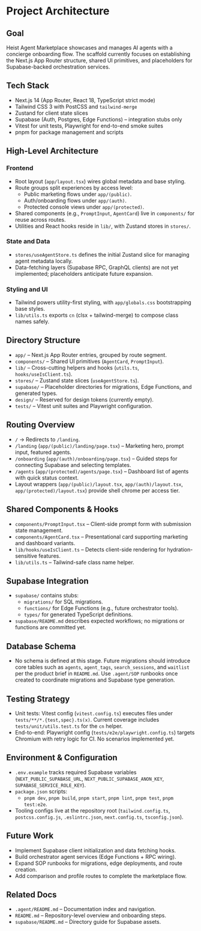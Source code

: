# Project Architecture

## Goal
Heist Agent Marketplace showcases and manages AI agents with a concierge onboarding flow. The scaffold currently focuses on establishing the Next.js App Router structure, shared UI primitives, and placeholders for Supabase-backed orchestration services.

## Tech Stack
- Next.js 14 (App Router, React 18, TypeScript strict mode)
- Tailwind CSS 3 with PostCSS and `tailwind-merge`
- Zustand for client state slices
- Supabase (Auth, Postgres, Edge Functions) – integration stubs only
- Vitest for unit tests, Playwright for end-to-end smoke suites
- pnpm for package management and scripts

## High-Level Architecture
### Frontend
- Root layout (`app/layout.tsx`) wires global metadata and base styling.
- Route groups split experiences by access level:
  - Public marketing flows under `app/(public)`.
  - Auth/onboarding flows under `app/(auth)`.
  - Protected console views under `app/(protected)`.
- Shared components (e.g., `PromptInput`, `AgentCard`) live in `components/` for reuse across routes.
- Utilities and React hooks reside in `lib/`, with Zustand stores in `stores/`.

### State and Data
- `stores/useAgentStore.ts` defines the initial Zustand slice for managing agent metadata locally.
- Data-fetching layers (Supabase RPC, GraphQL clients) are not yet implemented; placeholders anticipate future expansion.

### Styling and UI
- Tailwind powers utility-first styling, with `app/globals.css` bootstrapping base styles.
- `lib/utils.ts` exports `cn` (clsx + tailwind-merge) to compose class names safely.

## Directory Structure
- `app/` – Next.js App Router entries, grouped by route segment.
- `components/` – Shared UI primitives (`AgentCard`, `PromptInput`).
- `lib/` – Cross-cutting helpers and hooks (`utils.ts`, `hooks/useIsClient.ts`).
- `stores/` – Zustand state slices (`useAgentStore.ts`).
- `supabase/` – Placeholder directories for migrations, Edge Functions, and generated types.
- `design/` – Reserved for design tokens (currently empty).
- `tests/` – Vitest unit suites and Playwright configuration.

## Routing Overview
- `/` → Redirects to `/landing`.
- `/landing` (`app/(public)/landing/page.tsx`) – Marketing hero, prompt input, featured agents.
- `/onboarding` (`app/(auth)/onboarding/page.tsx`) – Guided steps for connecting Supabase and selecting templates.
- `/agents` (`app/(protected)/agents/page.tsx`) – Dashboard list of agents with quick status context.
- Layout wrappers (`app/(public)/layout.tsx`, `app/(auth)/layout.tsx`, `app/(protected)/layout.tsx`) provide shell chrome per access tier.

## Shared Components & Hooks
- `components/PromptInput.tsx` – Client-side prompt form with submission state management.
- `components/AgentCard.tsx` – Presentational card supporting marketing and dashboard variants.
- `lib/hooks/useIsClient.ts` – Detects client-side rendering for hydration-sensitive features.
- `lib/utils.ts` – Tailwind-safe class name helper.

## Supabase Integration
- `supabase/` contains stubs:
  - `migrations/` for SQL migrations.
  - `functions/` for Edge Functions (e.g., future orchestrator tools).
  - `types/` for generated TypeScript definitions.
- `supabase/README.md` describes expected workflows; no migrations or functions are committed yet.

## Database Schema
- No schema is defined at this stage. Future migrations should introduce core tables such as `agents`, `agent_tags`, `search_sessions`, and `waitlist` per the product brief in `README.md`. Use `.agent/SOP` runbooks once created to coordinate migrations and Supabase type generation.

## Testing Strategy
- Unit tests: Vitest config (`vitest.config.ts`) executes files under `tests/**/*.{test,spec}.ts(x)`. Current coverage includes `tests/unit/utils.test.ts` for the `cn` helper.
- End-to-end: Playwright config (`tests/e2e/playwright.config.ts`) targets Chromium with retry logic for CI. No scenarios implemented yet.

## Environment & Configuration
- `.env.example` tracks required Supabase variables (`NEXT_PUBLIC_SUPABASE_URL`, `NEXT_PUBLIC_SUPABASE_ANON_KEY`, `SUPABASE_SERVICE_ROLE_KEY`).
- `package.json` scripts:
  - `pnpm dev`, `pnpm build`, `pnpm start`, `pnpm lint`, `pnpm test`, `pnpm test:e2e`.
- Tooling configs live at the repository root (`tailwind.config.ts`, `postcss.config.js`, `.eslintrc.json`, `next.config.ts`, `tsconfig.json`).

## Future Work
- Implement Supabase client initialization and data fetching hooks.
- Build orchestrator agent services (Edge Functions + RPC wiring).
- Expand SOP runbooks for migrations, edge deployments, and route creation.
- Add comparison and profile routes to complete the marketplace flow.

## Related Docs
- `.agent/README.md` – Documentation index and navigation.
- `README.md` – Repository-level overview and onboarding steps.
- `supabase/README.md` – Directory guide for Supabase assets.
